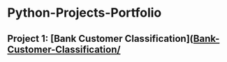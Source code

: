 # Python-Projects-Portfolio

## Project 1: [Bank Customer Classification]([Bank-Customer-Classification/](https://github.com/abdoul-gaye/Bank-Customer-Classification.git )
<!-- https://github.com/abdoul-gaye/Bank-Customer-Classification.git -->
